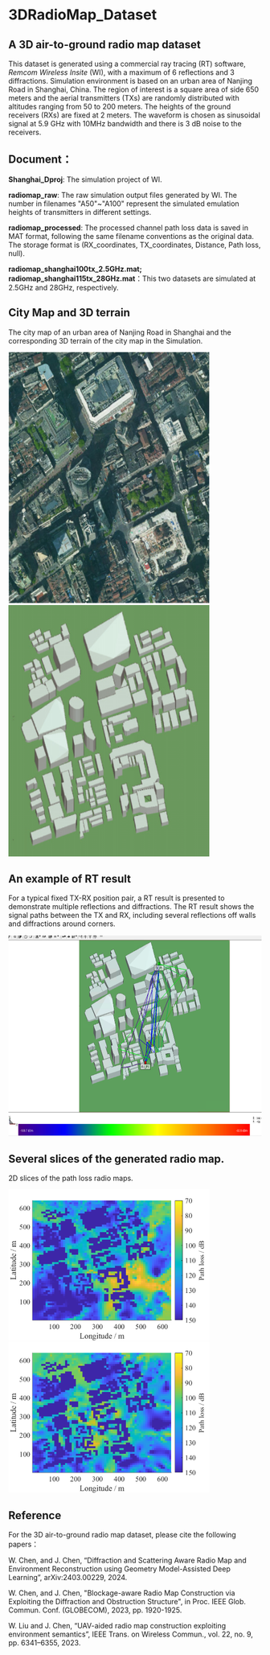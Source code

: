 # 3DRadioMap_Dataset
## A 3D air-to-ground radio map dataset

This dataset is generated using a commercial ray tracing (RT) software, _Remcom Wireless Insite_ (WI), with a maximum of 6 reflections and 3 diffractions. Simulation environment is based on an urban area of Nanjing Road in Shanghai, China. The region of interest is a square area of side 650 meters and the aerial transmitters (TXs) are randomly distributed with altitudes ranging from 50 to 200 meters. The heights of the ground receivers (RXs) are fixed at 2 meters. The waveform is chosen as sinusoidal signal at 5.9 GHz with 10MHz bandwidth and there is 3 dB noise to the receivers.

## Document：
**Shanghai_Dproj**: The simulation project of WI.

**radiomap_raw**: The raw simulation output files generated by WI. The number in filenames "A50"~"A100" represent the simulated emulation heights of transmitters in different settings.

**radiomap_processed**: The processed channel path loss data is saved in MAT format, following the same filename conventions as the original data. The storage format is (RX_coordinates, TX_coordinates, Distance, Path loss, null).

**radiomap_shanghai100tx_2.5GHz.mat; radiomap_shanghai115tx_28GHz.mat**：This two datasets are simulated at 2.5GHz and 28GHz, respectively.

## City Map and 3D terrain

The city map of an urban area of Nanjing Road in Shanghai and the corresponding 3D terrain of the city map in the Simulation.

<img src="https://github.com/chenwangqian-dr/3DRadioMap_Dataset/blob/main/figures/CityMap.jpg" width="400px" height="500"> <img src="https://github.com/chenwangqian-dr/3DRadioMap_Dataset/blob/main/figures/3DMap.jpg" width="400px" height="500">

## An example of RT result

For a typical fixed TX-RX position pair, a RT result is presented to demonstrate multiple reflections and diffractions. The RT result shows the signal paths between the TX and RX, including several reflections off walls and diffractions around corners.

<img src="https://github.com/chenwangqian-dr/3DRadioMap_Dataset/blob/main/figures/Multipath.jpg" width="700px" height="400">

## Several slices of the generated radio map.

2D slices of the path loss radio maps.

<img src="https://github.com/chenwangqian-dr/3DRadioMap_Dataset/blob/main/figures/RadioMap1.png" width="400px" height="300"> <img src="https://github.com/chenwangqian-dr/3DRadioMap_Dataset/blob/main/figures/RadioMap2.png" width="400px" height="300">

## Reference

For the 3D air-to-ground radio map dataset, please cite the following papers：

W. Chen, and J. Chen, “Diffraction and Scattering Aware Radio Map and Environment Reconstruction using Geometry Model-Assisted Deep Learning”, arXiv:2403.00229, 2024.

W. Chen, and J. Chen, "Blockage-aware Radio Map Construction via Exploiting the Diffraction and Obstruction Structure", in Proc. IEEE Glob. Commun. Conf. (GLOBECOM), 2023, pp. 1920-1925.

W. Liu and J. Chen, “UAV-aided radio map construction exploiting environment semantics”, IEEE Trans. on Wireless Commun., vol. 22, no. 9, pp. 6341–6355, 2023.

